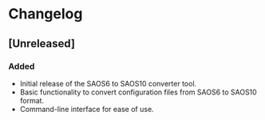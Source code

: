 # Changelog

## [Unreleased]

### Added
- Initial release of the SAOS6 to SAOS10 converter tool.
- Basic functionality to convert configuration files from SAOS6 to SAOS10 format.
- Command-line interface for ease of use.
